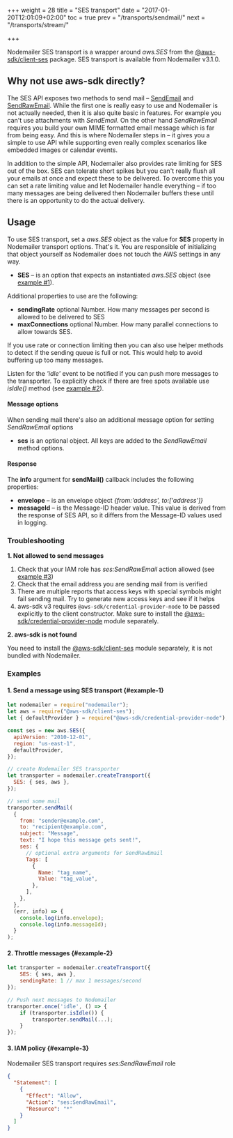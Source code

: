 +++
weight = 28
title = "SES transport"
date = "2017-01-20T12:01:09+02:00"
toc = true
prev = "/transports/sendmail/"
next = "/transports/stream/"

+++

Nodemailer SES transport is a wrapper around _aws.SES_ from the [@aws-sdk/client-ses](https://www.npmjs.com/package/@aws-sdk/client-ses) package. SES transport is available from Nodemailer v3.1.0.

## Why not use aws-sdk directly?

The SES API exposes two methods to send mail – [SendEmail](http://docs.aws.amazon.com/AWSJavaScriptSDK/latest/AWS/SES.html#sendEmail-property) and [SendRawEmail](http://docs.aws.amazon.com/AWSJavaScriptSDK/latest/AWS/SES.html#sendRawEmail-property). While the first one is really easy to use and Nodemailer is not actually needed, then it is also quite basic in features. For example you can't use attachments with _SendEmail_. On the other hand _SendRawEmail_ requires you build your own MIME formatted email message which is far from being easy. And this is where Nodemailer steps in – it gives you a simple to use API while supporting even really complex scenarios like embedded images or calendar events.

In addition to the simple API, Nodemailer also provides rate limiting for SES out of the box. SES can tolerate short spikes but you can't really flush all your emails at once and expect these to be delivered. To overcome this you can set a rate limiting value and let Nodemailer handle everything – if too many messages are being delivered then Nodemailer buffers these until there is an opportunity to do the actual delivery.

## Usage

To use SES transport, set a _aws.SES_ object as the value for **SES** property in Nodemailer transport options. That's it. You are responsible of initializing that object yourself as Nodemailer does not touch the AWS settings in any way.

- **SES** – is an option that expects an instantiated _aws.SES_ object (see [example #1](#example-1)).

Additional properties to use are the following:

- **sendingRate** optional Number. How many messages per second is allowed to be delivered to SES
- **maxConnections** optional Number. How many parallel connections to allow towards SES.

If you use rate or connection limiting then you can also use helper methods to detect if the sending queue is full or not. This would help to avoid buffering up too many messages.

Listen for the _'idle'_ event to be notified if you can push more messages to the transporter. To explicitly check if there are free spots available use _isIdle()_ method (see [example #2](#example-2)).

#### Message options

When sending mail there's also an additional message option for setting _SendRawEmail_ options

- **ses** is an optional object. All keys are added to the _SendRawEmail_ method options.

#### Response

The **info** argument for **sendMail()** callback includes the following properties:

- **envelope** – is an envelope object _{from:'address', to:['address']}_
- **messageId** – is the Message-ID header value. This value is derived from the response of SES API, so it differs from the Message-ID values used in logging.

### Troubleshooting

**1\. Not allowed to send messages**

1. Check that your IAM role has _ses:SendRawEmail_ action allowed (see [example #3](#example-3))
2. Check that the email address you are sending mail from is verified
3. There are multiple reports that access keys with special symbols might fail sending mail. Try to generate new access keys and see if it helps
4. aws-sdk v3 requires `@aws-sdk/credential-provider-node` to be passed explicitly to the client constructor. Make sure to install the [@aws-sdk/credential-provider-node](https://www.npmjs.com/package/@aws-sdk/credential-provider-node) module separately.

**2\. aws-sdk is not found**

You need to install the [@aws-sdk/client-ses](https://www.npmjs.com/package/@aws-sdk/client-ses) module separately, it is not bundled with Nodemailer.

### Examples

#### 1\. Send a message using SES transport {#example-1}

```javascript
let nodemailer = require("nodemailer");
let aws = require("@aws-sdk/client-ses");
let { defaultProvider } = require("@aws-sdk/credential-provider-node");

const ses = new aws.SES({
  apiVersion: "2010-12-01",
  region: "us-east-1",
  defaultProvider,
});

// create Nodemailer SES transporter
let transporter = nodemailer.createTransport({
  SES: { ses, aws },
});

// send some mail
transporter.sendMail(
  {
    from: "sender@example.com",
    to: "recipient@example.com",
    subject: "Message",
    text: "I hope this message gets sent!",
    ses: {
      // optional extra arguments for SendRawEmail
      Tags: [
        {
          Name: "tag_name",
          Value: "tag_value",
        },
      ],
    },
  },
  (err, info) => {
    console.log(info.envelope);
    console.log(info.messageId);
  }
);
```

#### 2\. Throttle messages {#example-2}

```javascript
let transporter = nodemailer.createTransport({
    SES: { ses, aws },
    sendingRate: 1 // max 1 messages/second
});

// Push next messages to Nodemailer
transporter.once('idle', () => {
    if (transporter.isIdle()) {
        transporter.sendMail(...);
    }
});
```

#### 3\. IAM policy {#example-3}

Nodemailer SES transport requires _ses:SendRawEmail_ role

```json
{
  "Statement": [
    {
      "Effect": "Allow",
      "Action": "ses:SendRawEmail",
      "Resource": "*"
    }
  ]
}
```
